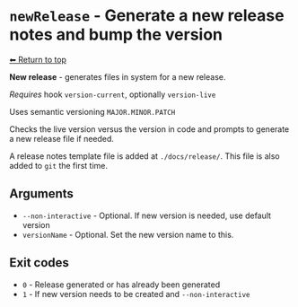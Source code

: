 
# `newRelease` - Generate a new release notes and bump the version

[⬅ Return to top](index.md)

**New release** - generates files in system for a new release.

*Requires* hook `version-current`, optionally `version-live`

Uses semantic versioning `MAJOR.MINOR.PATCH`

Checks the live version versus the version in code and prompts to
generate a new release file if needed.

A release notes template file is added at `./docs/release/`. This file is
also added to `git` the first time.

## Arguments

- `--non-interactive` - Optional. If new version is needed, use default version
- `versionName` - Optional. Set the new version name to this.

## Exit codes

- `0` - Release generated or has already been generated
- `1` - If new version needs to be created and `--non-interactive`
